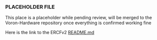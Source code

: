 ### PLACEHOLDER FILE ###
This place is a placeholder while pending review, will be merged to the Voron-Hardware repository once everything is confirmed working fine

Here is the link to the ERCFv2 [README.md](/Production%20Files/ERCFv2/README.md)
